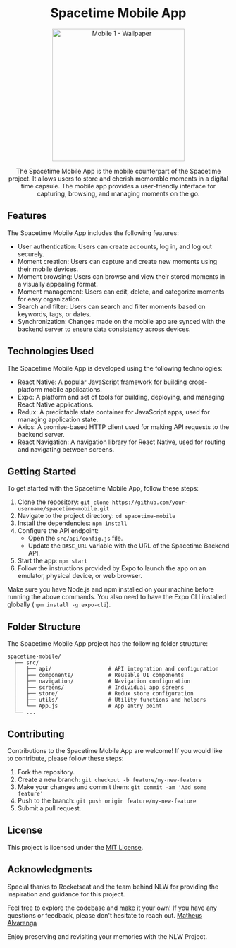 <h1 align="center">Spacetime Mobile App</h1>

<div align="center">
<img width="300" alt="Mobile 1 - Wallpaper" src="https://github.com/MatheusWAlvarenga/nlw-spacetime-mobile/assets/94935750/c4b8f74e-5e87-4aaa-b749-de906b813d49">
</div>


<p align="center">The Spacetime Mobile App is the mobile counterpart of the Spacetime project. It allows users to store and cherish memorable moments in a digital time capsule. The mobile app provides a user-friendly interface for capturing, browsing, and managing moments on the go.</p>

## Features

The Spacetime Mobile App includes the following features:

- User authentication: Users can create accounts, log in, and log out securely.
- Moment creation: Users can capture and create new moments using their mobile devices.
- Moment browsing: Users can browse and view their stored moments in a visually appealing format.
- Moment management: Users can edit, delete, and categorize moments for easy organization.
- Search and filter: Users can search and filter moments based on keywords, tags, or dates.
- Synchronization: Changes made on the mobile app are synced with the backend server to ensure data consistency across devices.

## Technologies Used

The Spacetime Mobile App is developed using the following technologies:

- React Native: A popular JavaScript framework for building cross-platform mobile applications.
- Expo: A platform and set of tools for building, deploying, and managing React Native applications.
- Redux: A predictable state container for JavaScript apps, used for managing application state.
- Axios: A promise-based HTTP client used for making API requests to the backend server.
- React Navigation: A navigation library for React Native, used for routing and navigating between screens.

## Getting Started

To get started with the Spacetime Mobile App, follow these steps:

1. Clone the repository: `git clone https://github.com/your-username/spacetime-mobile.git`
2. Navigate to the project directory: `cd spacetime-mobile`
3. Install the dependencies: `npm install`
4. Configure the API endpoint:
   - Open the `src/api/config.js` file.
   - Update the `BASE_URL` variable with the URL of the Spacetime Backend API.
5. Start the app: `npm start`
6. Follow the instructions provided by Expo to launch the app on an emulator, physical device, or web browser.

Make sure you have Node.js and npm installed on your machine before running the above commands. You also need to have the Expo CLI installed globally (`npm install -g expo-cli`).

## Folder Structure

The Spacetime Mobile App project has the following folder structure:

```
spacetime-mobile/
  ├── src/
  │   ├── api/                  # API integration and configuration
  │   ├── components/           # Reusable UI components
  │   ├── navigation/           # Navigation configuration
  │   ├── screens/              # Individual app screens
  │   ├── store/                # Redux store configuration
  │   ├── utils/                # Utility functions and helpers
  │   └── App.js                # App entry point
  └── ...
```

## Contributing

Contributions to the Spacetime Mobile App are welcome! If you would like to contribute, please follow these steps:

1. Fork the repository.
2. Create a new branch: `git checkout -b feature/my-new-feature`
3. Make your changes and commit them: `git commit -am 'Add some feature'`
4. Push to the branch: `git push origin feature/my-new-feature`
5. Submit a pull request.

## License

This project is licensed under the [MIT License](LICENSE.md).

## Acknowledgments

Special thanks to Rocketseat and the team behind NLW for providing the inspiration and guidance for this project.

Feel free to explore the codebase and make it your own! If you have any questions or feedback, please don't hesitate to reach out. [Matheus Alvarenga](mailto:matheuswalvarenga@gmail.com)

Enjoy preserving and revisiting your memories with the NLW Project.
